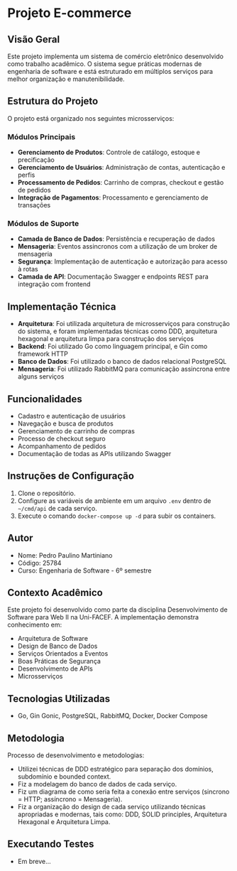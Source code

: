 # Projeto E-commerce

## Visão Geral
Este projeto implementa um sistema de comércio eletrônico desenvolvido como trabalho acadêmico. O sistema segue práticas modernas de engenharia de software e está estruturado em múltiplos serviços para melhor organização e manutenibilidade.

## Estrutura do Projeto
O projeto está organizado nos seguintes microsserviços:

### Módulos Principais
- **Gerenciamento de Produtos**: Controle de catálogo, estoque e precificação
- **Gerenciamento de Usuários**: Administração de contas, autenticação e perfis
- **Processamento de Pedidos**: Carrinho de compras, checkout e gestão de pedidos
- **Integração de Pagamentos**: Processamento e gerenciamento de transações

### Módulos de Suporte
- **Camada de Banco de Dados**: Persistência e recuperação de dados
- **Mensageria**: Eventos assincronos com a utilização de um broker de mensageria
- **Segurança**: Implementação de autenticação e autorização para acesso à rotas
- **Camada de API**: Documentação Swagger e endpoints REST para integração com frontend

## Implementação Técnica
- **Arquitetura**: Foi utilizada arquitetura de microsserviços para construção do sistema, e foram implementadas técnicas como DDD, arquitetura hexagonal e arquitetura limpa para construção dos serviços
- **Backend**: Foi utilizado Go como linguagem principal, e Gin como framework HTTP
- **Banco de Dados**: Foi utilizado o banco de dados relacional PostgreSQL
- **Mensageria**: Foi utilizado RabbitMQ para comunicação assincrona entre alguns serviços

## Funcionalidades
- Cadastro e autenticação de usuários
- Navegação e busca de produtos
- Gerenciamento de carrinho de compras
- Processo de checkout seguro
- Acompanhamento de pedidos
- Documentação de todas as APIs utilizando Swagger

## Instruções de Configuração
1. Clone o repositório.
3. Configure as variáveis de ambiente em um arquivo `.env` dentro de `~/cmd/api` de cada serviço.
4. Execute o comando `docker-compose up -d` para subir os containers.

## Autor
- Nome: Pedro Paulino Martiniano
- Código: 25784
- Curso: Engenharia de Software - 6º semestre

## Contexto Acadêmico
Este projeto foi desenvolvido como parte da disciplina Desenvolvimento de Software para Web II na Uni-FACEF.
A implementação demonstra conhecimento em:
- Arquitetura de Software
- Design de Banco de Dados
- Serviços Orientados a Eventos
- Boas Práticas de Segurança
- Desenvolvimento de APIs
- Microsserviços

## Tecnologias Utilizadas
- Go, Gin Gonic, PostgreSQL, RabbitMQ, Docker, Docker Compose

## Metodologia
Processo de desenvolvimento e metodologias:
- Utilizei técnicas de DDD estratégico para separação dos domínios, subdomínio e bounded context.
- Fiz a modelagem do banco de dados de cada serviço.
- Fiz um diagrama de como seria feita a conexão entre serviços (sincrono = HTTP; assíncrono = Mensageria).
- Fiz a organização do design de cada serviço utilizando técnicas apropriadas e modernas, tais como: DDD, SOLID principles, Arquitetura Hexagonal e Arquitetura Limpa.

## Executando Testes
- Em breve...